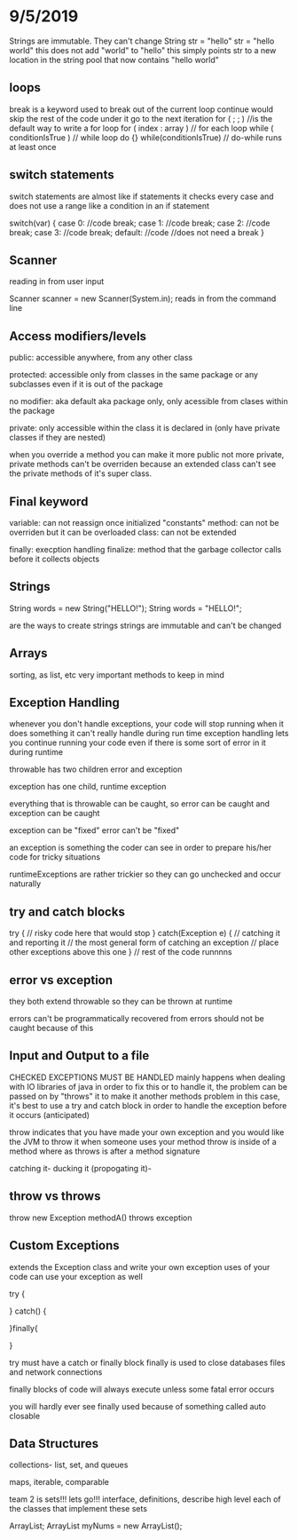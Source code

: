 # 9/5/2019

Strings are immutable. They can't change
String str = "hello"
str = "hello world"
this does not add "world" to "hello"
this simply points str to a new location
in the string pool that now contains "hello world"

## loops

break is a keyword used to break out of the current loop
continue would skip the rest of the code under it go to the next iteration
for ( ; ; ) //is the default way to write a for loop
for ( index : array ) // for each loop
while ( conditionIsTrue ) // while loop
do {} while(conditionIsTrue) // do-while runs at least once

## switch statements

switch statements are almost like if statements
it checks every case and does not use a range like a condition
in an if statement

switch(var) {
    case 0:
        //code
        break;
    case 1:
        //code
        break;
    case 2:
        //code
        break;
    case 3:
        //code
        break;
    default:
        //code
        //does not need a break
}

## Scanner

reading in from user input

Scanner scanner = new Scanner(System.in);
reads in from the command line

## Access modifiers/levels

public: accessible anywhere, from any other class

protected: accessible only from classes in the same package
or any subclasses even if it is out of the package

no modifier: aka default aka package only, only acessible from
clases within the package

private: only accessible within the class it is declared in
(only have private classes if they are nested)

when you override a method you can make it more public
not more private, private methods can't be overriden because
an extended class can't see the private methods of it's super
class.

## Final keyword

variable: can not reassign once initialized "constants"
method: can not be overriden but it can be overloaded
class: can not be extended

finally: execption handling
finalize: method that the garbage collector calls before it collects objects

## Strings

String words = new String("HELLO!");
String words = "HELLO!";

are the ways to create strings
strings are immutable and can't be changed

## Arrays

sorting, as list, etc very important methods to keep in mind

## Exception Handling

whenever you don't handle exceptions, your code will stop running
when it does something it can't really handle during run time
exception handling lets you continue running your code even if there
is some sort of error in it during runtime

throwable has two children
error and exception

exception has one child, runtime exception

everything that is throwable can be caught,
so error can be caught and exception can be caught

exception can be "fixed"
error can't be "fixed"

an exception is something the coder can see in order to prepare
his/her code for tricky situations

runtimeExceptions are rather trickier so they can go unchecked
and occur naturally

## try and catch blocks

try {
    // risky code here that would stop
}
catch(Exception e) {
    // catching it and reporting it
    // the most general form of catching an exception
    // place other exceptions above this one
}
// rest of the code runnnns

## error vs exception

they both extend throwable so they can be thrown at runtime

errors can't be programmatically recovered from
errors should not be caught because of this

## Input and Output to a file

CHECKED EXCEPTIONS MUST BE HANDLED
mainly happens when dealing with IO libraries of java
in order to fix this or to handle it, the problem can be passed
on by "throws" it to make it another methods problem
in this case, it's best to use a try and catch block in order
to handle the exception before it occurs (anticipated)

throw indicates that you have made your own exception and you
would like the JVM to throw it when someone uses your method
throw is inside of a method where as throws is after a method
signature

catching it- ducking it (propogating it)-

## throw vs throws

throw new Exception
methodA() throws exception

## Custom Exceptions

extends the Exception class and write your own exception
uses of your code can use your exception as well

try {

}
catch() {

}finally{

}

try must have a catch or finally block
finally is used to close databases files and network connections

finally blocks of code will always execute unless some fatal error occurs

you will hardly ever see finally used because of something called auto
closable

## Data Structures

collections-
list, set, and queues

maps, iterable, comparable

team 2 is sets!!! lets go!!!
interface, definitions, describe high level each of the classes that implement these sets

ArrayList<E>;
ArrayList<Integer> myNums = new ArrayList<Integer>();
